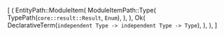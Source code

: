 [
    (
        EntityPath::ModuleItem(
            ModuleItemPath::Type(
                TypePath(`core::result::Result`, `Enum`),
            ),
        ),
        Ok(
            DeclarativeTerm(`independent Type -> independent Type -> Type`),
        ),
    ),
]
